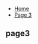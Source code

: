 <ul class="breadcrumb">
  <li><a href="https://github.com/AnastasiaMarkina1/SML209/edit/master/index.md">Home</a></li>
  <li><a href="#">Page 3</a></li>
</ul>

<h2>page3</h2>
